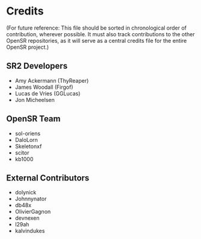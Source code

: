 # Credits

(For future reference: This file should be sorted in chronological order of contribution, wherever possible. It must also track contributions to the other OpenSR repositories, as it will serve as a central credits file for the entire OpenSR project.)

## SR2 Developers

* Amy Ackermann (ThyReaper)
* James Woodall (Firgof)
* Lucas de Vries (GGLucas)
* Jon Micheelsen

## OpenSR Team

* sol-oriens
* DaloLorn
* Skeletonxf
* scitor
* kb1000

## External Contributors

* dolynick
* Johnnynator
* db48x
* OlivierGagnon
* devnexen
* l29ah
* kalvindukes